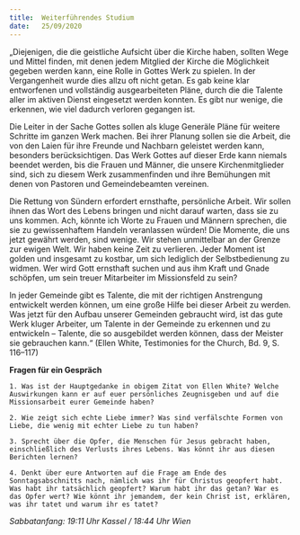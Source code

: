 ```yaml
---
title:  Weiterführendes Studium
date:   25/09/2020
---
```


„Diejenigen, die die geistliche Aufsicht über die Kirche haben, sollten Wege und Mittel finden, mit denen jedem Mitglied der Kirche die Möglichkeit gegeben werden kann, eine Rolle in Gottes Werk zu spielen. In der Vergangenheit wurde dies allzu oft nicht getan. Es gab keine klar entworfenen und vollständig ausgearbeiteten Pläne, durch die die Talente aller im aktiven Dienst eingesetzt werden konnten. Es gibt nur wenige, die erkennen, wie viel dadurch verloren gegangen ist.

Die Leiter in der Sache Gottes sollen als kluge Generäle Pläne für weitere Schritte im ganzen Werk machen. Bei ihrer Planung sollen sie die Arbeit, die von den Laien für ihre Freunde und Nachbarn geleistet werden kann, besonders berücksichtigen. Das Werk Gottes auf dieser Erde kann niemals beendet werden, bis die Frauen und Männer, die unsere Kirchenmitglieder sind, sich zu diesem Werk zusammenfinden und ihre Bemühungen mit denen von Pastoren und Gemeindebeamten vereinen.

Die Rettung von Sündern erfordert ernsthafte, persönliche Arbeit. Wir sollen ihnen das Wort des Lebens bringen und nicht darauf warten, dass sie zu uns kommen. Ach, könnte ich Worte zu Frauen und Männern sprechen, die sie zu gewissenhaftem Handeln veranlassen würden! Die Momente, die uns jetzt gewährt werden, sind wenige. Wir stehen unmittelbar an der Grenze zur ewigen Welt. Wir haben keine Zeit zu verlieren. Jeder Moment ist golden und insgesamt zu kostbar, um sich lediglich der Selbstbedienung zu widmen. Wer wird Gott ernsthaft suchen und aus ihm Kraft und Gnade schöpfen, um sein treuer Mitarbeiter im Missionsfeld zu sein?

In jeder Gemeinde gibt es Talente, die mit der richtigen Anstrengung entwickelt werden können, um eine große Hilfe bei dieser Arbeit zu werden. Was jetzt für den Aufbau unserer Gemeinden gebraucht wird, ist das gute Werk kluger Arbeiter, um Talente in der Gemeinde zu erkennen und zu entwickeln – Talente, die so ausgebildet werden können, dass der Meister sie gebrauchen kann.“ (Ellen White, Testimonies for the Church, Bd. 9, S. 116–117)

**Fragen für ein Gespräch**

`1. Was ist der Hauptgedanke in obigem Zitat von Ellen White? Welche Auswirkungen kann er auf euer persönliches Zeugnisgeben und auf die Missionsarbeit eurer Gemeinde haben?`

`2. Wie zeigt sich echte Liebe immer? Was sind verfälschte Formen von Liebe, die wenig mit echter Liebe zu tun haben?`

`3. Sprecht über die Opfer, die Menschen für Jesus gebracht haben, einschließlich des Verlusts ihres Lebens. Was könnt ihr aus diesen Berichten lernen?`

`4. Denkt über eure Antworten auf die Frage am Ende des Sonntagsabschnitts nach, nämlich was ihr für Christus geopfert habt. Was habt ihr tatsächlich geopfert? Warum habt ihr das getan? War es das Opfer wert? Wie könnt ihr jemandem, der kein Christ ist, erklären, was ihr tatet und warum ihr es tatet?`

_Sabbatanfang: 19:11 Uhr Kassel / 18:44 Uhr Wien_